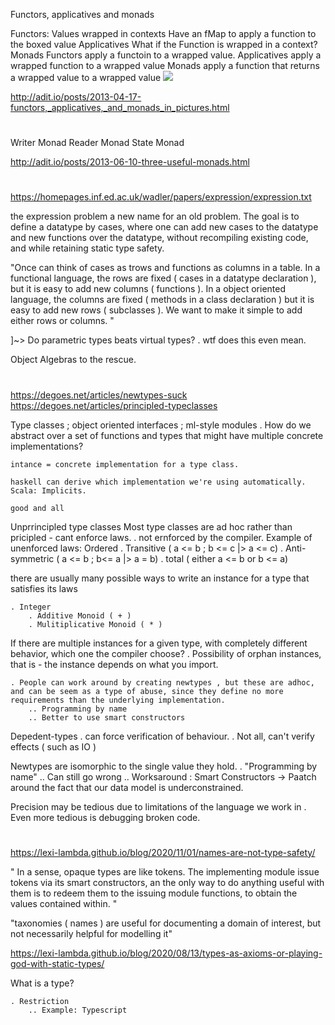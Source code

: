 Functors, applicatives and monads

Functors:
    Values wrapped in contexts
    Have an fMap to apply a function to the boxed value
Applicatives
    What if the Function is wrapped in a context?
Monads
    Functors apply a functoin to a wrapped value.
    Applicatives apply a wrapped function to a wrapped value
    Monads apply a function that returns a wrapped value to a wrapped value
    ![](2022-04-01-15-33-42.png)

http://adit.io/posts/2013-04-17-functors,_applicatives,_and_monads_in_pictures.html


# 

Writer Monad
Reader Monad
State Monad


http://adit.io/posts/2013-06-10-three-useful-monads.html

# 

https://homepages.inf.ed.ac.uk/wadler/papers/expression/expression.txt


the expression problem a new name for an old problem. 
The goal is to define a datatype by cases, where one can add new cases to the datatype and new functions over the datatype, without recompiling existing code, and while retaining static type safety. 


"Once can think of cases as trows and functions as columns in a table. 
In a functional language, the rows are fixed ( cases in a datatype declaration ), but it is easy to add new columns ( functions ). 
In a object oriented language, the columns are fixed ( methods in a class declaration ) but it is easy to add new rows ( subclasses ). 
We want to make it simple to add either rows or columns. 
"

]~> Do parametric types beats virtual types? 
    . wtf does this even mean. 

Object Algebras to the rescue. 




# 


https://degoes.net/articles/newtypes-suck
https://degoes.net/articles/principled-typeclasses

Type classes ; object oriented interfaces ; ml-style modules
    . How do we abstract over a set of functions and types that might have multiple concrete implementations?

    intance = concrete implementation for a type class. 

    haskell can derive which implementation we're using automatically. 
    Scala: Implicits. 

    good and all 


Unprrincipled type classes
    Most type classes are ad hoc rather than pricipled - cant enforce laws. 
        . not ernforced by the compiler. 
        Example of unenforced laws: 
            Ordered
                . Transitive ( a <= b ; b <= c  |> a <= c)
                . Anti-symmetric ( a <= b ; b<= a |> a = b)
                . total  ( either a <= b or b <= a)


there are usually many possible ways to write an instance for a type that satisfies its laws
    
    . Integer  
        . Additive Monoid ( + )
        . Mulitiplicative Monoid ( * )

If there are multiple instances for a given type, with completely different behavior, which one the compiler choose?
    . Possibility of orphan instances, that is - the instance depends on what you import. 

    . People can work around by creating newtypes , but these are adhoc, and can be seem as a type of abuse, since they define no more requirements than the underlying implementation. 
        .. Programming by name
        .. Better to use smart constructors
        
Depedent-types 
    . can force verification of behaviour. 
    . Not all, can't verify effects ( such as IO )


Newtypes are isomorphic to the single value they hold. 
    . "Programming by name" 
    .. Can still go wrong
    .. Worksaround  : Smart Constructors
        -> Paatch around the fact that our data model is underconstrained. 
    


Precision may be tedious due to limitations of the language we work in
    . Even more tedious is debugging broken code.



# 



https://lexi-lambda.github.io/blog/2020/11/01/names-are-not-type-safety/


"
In a sense, opaque types are like tokens. The implementing module issue tokens via its smart constructors, an the only way to do anything useful with them is to redeem them to the issuing module functions, to obtain the values contained within. 
"


"taxonomies ( names ) are useful for documenting a domain of interest, but not necessarily helpful for modelling it"




https://lexi-lambda.github.io/blog/2020/08/13/types-as-axioms-or-playing-god-with-static-types/



What is a type?

    . Restriction
        .. Example: Typescript


